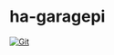 # ha-garagepi

[![Git](https://app.soluble.cloud/api/v1/public/badges/605bd33f-acff-4417-8d01-2ed9eb4c9c90.svg?orgId=521549019486)](https://app.soluble.cloud/repos/details/github.com/brianbyers/ha-garagepi?orgId=521549019486)  

